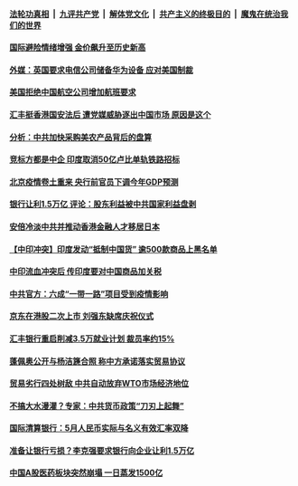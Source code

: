 

####  [法轮功真相](../../../../basic/blob/master/README.md?t=06221431) &nbsp;|&nbsp; [九评共产党](../../../../9ping.md/blob/master/README.md?t=06221431) &nbsp;|&nbsp; [解体党文化](../../../../jtdwh.md/blob/master/README.md?t=06221431)  &nbsp;|&nbsp; [共产主义的终极目的](../../../../gczydzjmd.md/blob/master/README.md?t=06221431) &nbsp;|&nbsp; [魔鬼在统治我们的世界](../../../../mgztzwmdsj.md/blob/master/README.md?t=06221431) 

#### [国际避险情绪增强 金价飙升至历史新高](../pages/soh7/392875.md?t=06221431) 
#### [外媒：英国要求电信公司储备华为设备 应对美国制裁](../pages/soh7/392359.md?t=06221431) 
#### [美国拒绝中国航空公司增加航班要求](../pages/soh7/392305.md?t=06221431) 
#### [汇丰挺香港国安法后 遭党媒威胁逐出中国市场 原因是这个](../pages/soh7/392254.md?t=06221431) 
#### [分析：中共加快采购美农产品背后的盘算](../pages/soh7/392239.md?t=06221431) 
#### [竞标方都是中企 印度取消50亿卢比单轨铁路招标](../pages/soh7/392233.md?t=06221431) 
#### [北京疫情卷土重来 央行前官员下调今年GDP预测](../pages/soh7/392230.md?t=06221431) 
#### [银行让利1.5万亿 评论：股东利益被中共国家利益盘剥](../pages/soh7/392224.md?t=06221431) 
#### [安倍冷淡中共并推动香港金融人才移居日本](../pages/soh7/392167.md?t=06221431) 
#### [【中印冲突】印度发动“抵制中国货” 逾500款商品上黑名单 ](../pages/soh7/392038.md?t=06221431) 
#### [中印流血冲突后 传印度要对中国商品加关税](../pages/soh7/391930.md?t=06221431) 
#### [中共官方：六成“一带一路”项目受到疫情影响](../pages/soh7/391990.md?t=06221431) 
#### [京东在港股二次上市 刘强东缺席庆祝仪式](../pages/soh7/391984.md?t=06221431) 
#### [汇丰银行重启削减3.5万就业计划 裁员率约15% ](../pages/soh7/391978.md?t=06221431) 
#### [蓬佩奥公开与杨洁篪合照 称中方承诺落实贸易协议](../pages/soh7/391888.md?t=06221431) 
#### [贸易劣行四处树敌 中共自动放弃WTO市场经济地位](../pages/soh7/391867.md?t=06221431) 
#### [不搞大水漫灌？专家：中共货币政策“刀刃上起舞”](../pages/soh7/391792.md?t=06221431) 
#### [国际清算银行：5月人民币实际与名义有效汇率双降](../pages/soh7/391834.md?t=06221431) 
#### [准备让银行亏损？李克强要求银行向企业让利1.5万亿](../pages/soh7/391822.md?t=06221431) 
#### [中国A股医药板块突然崩塌 一日蒸发1500亿](../pages/soh7/391840.md?t=06221431) 
